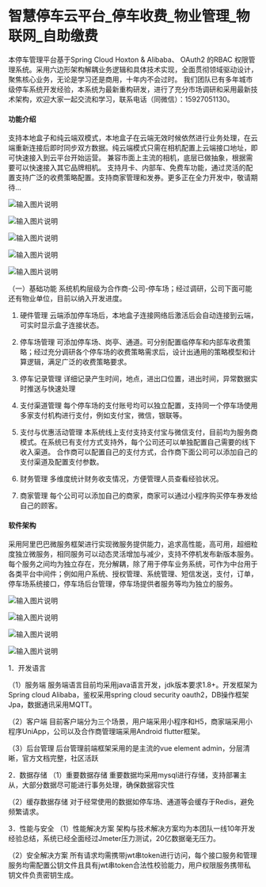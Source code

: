 # 智慧停车云平台_停车收费_物业管理_物联网_自助缴费

本停车管理平台基于Spring Cloud Hoxton & Alibaba、 OAuth2 的RBAC 权限管理系统。采用六边形架构解耦业务逻辑和具体技术实现，全面贯彻领域驱动设计，聚焦核心业务，无论是学习还是商用，十年内不会过时。
我们团队已有多年城市级停车系统开发经验，本系统为最新重构研发，进行了充分市场调研和采用最新技术架构，欢迎大家一起交流和学习，联系电话（同微信）：15927051130。

#### 功能介绍
支持本地盒子和纯云端双模式，本地盒子在云端无效时候依然进行业务处理，在云端重新连接后即时同步双方数据。纯云端模式只需在相机配置上云端接口地址，即可快速接入到云平台开始运营。
兼容市面上主流的相机，底层已做抽象，根据需要可以快速接入其它品牌相机。
支持月卡、内部车、免费车功能，通过灵活的配置支持广泛的收费策略配置。支持商家管理和发券。更多正在全力开发中，敬请期待...

![输入图片说明](snapshot/web/1.png)

![输入图片说明](snapshot/web/2.png)

![输入图片说明](snapshot/web/3.png)

![输入图片说明](snapshot/web/4.png)

![输入图片说明](snapshot/web/5.png)

（一）基础功能
系统机构层级为合作商-公司-停车场；经过调研，公司下面可能还有物业单位，目前以纳入开发进度。

1. 硬件管理
云端添加停车场后，本地盒子连接网络后激活后会自动连接到云端，可实时显示盒子连接状态。

2. 停车场管理
可添加停车场、岗亭、通道。可分别配置临停车和内部车收费策略；经过充分调研各个停车场的收费策略需求后，设计出通用的策略模型和计算逻辑，满足广泛的收费策略要求。

3. 停车记录管理
详细记录产生时间，地点，进出口位置，进出时间，异常数据实时推送与快速处理

4. 支付渠道管理
每个停车场的支付账号均可以独立配置，支持同一个停车场使用多家支付机构进行支付，例如支付宝，微信，银联等。

5. 支付与优惠活动管理
本系统线上支付支持支付宝与微信支付，目前均为服务商模式。在系统已有支付方式支持外，每个公司还可以单独配置自己需要的线下收入渠道。
合作商可以配置自己的支付方式，合作商下面公司可以添加自己的支付渠道及配置支付参数。

6. 财务管理
多维度统计财务收支情况，方便管理人员查看经验状况。

7. 商家管理
每个公司可以添加自己的商家，商家可以通过小程序购买停车券发给自己的顾客。

#### 软件架构
采用阿里巴巴微服务框架进行实现微服务提供能力，追求高性能，高可用，超细粒度独立微服务，相同服务可以动态灵活增加与减少，支持不停机发布新版本服务。
每个服务之间均为独立存在，充分解耦，除了用于停车业务系统，可作为中台用于各类平台中间件；例如用户系统、授权管理、系统管理、短信发送，支付，订单，停车场系统接口，停车场后台管理，停车场提供者服务等均为独立的服务。

![输入图片说明](snapshot/code/1.png)

![输入图片说明](snapshot/code/2.png)

![输入图片说明](snapshot/code/3.png)

![输入图片说明](snapshot/code/4.png)

1．开发语言

（1）服务端
服务端语言目前均采用java语言开发，jdk版本要求1.8+。开发框架为Spring cloud Alibaba，鉴权采用spring cloud security oauth2，DB操作框架Jpa，数据通讯采用MQTT。

（2）客户端
目前客户端分为三个场景，用户端采用小程序和H5，商家端采用小程序UniApp，公司以及合作商管理端采用Android flutter框架。

（3）后台管理
后台管理前端框架采用的是主流的vue element admin，分层清晰，官方文档完整，社区活跃

2．数据存储
（1）重要数据存储
重要数据均采用mysql进行存储，支持部署主从，大部分数据尽可能进行事务处理，确保数据容灾性

（2）缓存数据存储
对于经常使用的数据如停车场、通道等会缓存于Redis，避免频繁请求。

3．性能与安全
（1）性能解决方案
架构与技术解决方案均为本团队一线10年开发经验总结，系统已经全面经过Jmeter压力测试，20亿数据毫无压力。

（2）安全解决方案
所有请求均需携带jwt串token进行访问，每个接口服务和管理服务均需配置公钥文件且具有jwt串token合法性校验能力，用户权限服务携带私钥文件负责密钥生成。

